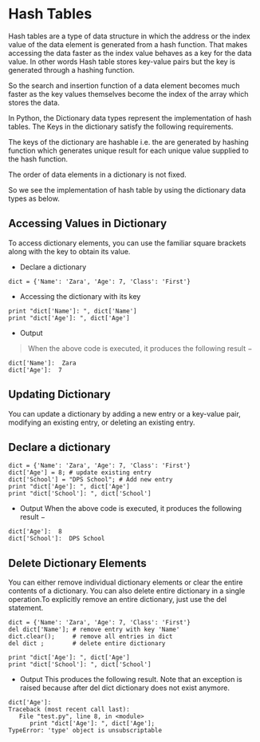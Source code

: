 # Hash Tables

Hash tables are a type of data structure in which the address or the index value of the data element is generated from a hash function. That makes accessing the data faster as the index value behaves as a key for the data value. In other words Hash table stores key-value pairs but the key is generated through a hashing function.

So the search and insertion function of a data element becomes much faster as the key values themselves become the index of the array which stores the data.

In Python, the Dictionary data types represent the implementation of hash tables. The Keys in the dictionary satisfy the following requirements.

The keys of the dictionary are hashable i.e. the are generated by hashing function which generates unique result for each unique value supplied to the hash function.

The order of data elements in a dictionary is not fixed.

So we see the implementation of hash table by using the dictionary data types as below.

## Accessing Values in Dictionary
To access dictionary elements, you can use the familiar square brackets along with the key to obtain its value.

- Declare a dictionary 
```
dict = {'Name': 'Zara', 'Age': 7, 'Class': 'First'}
```

- Accessing the dictionary with its key
```
print "dict['Name']: ", dict['Name']
print "dict['Age']: ", dict['Age']
```

- Output
> When the above code is executed, it produces the following result −
```
dict['Name']:  Zara
dict['Age']:  7

```
## Updating Dictionary
You can update a dictionary by adding a new entry or a key-value pair, modifying an existing entry, or deleting an existing entry.

## Declare a dictionary
```
dict = {'Name': 'Zara', 'Age': 7, 'Class': 'First'}
dict['Age'] = 8; # update existing entry
dict['School'] = "DPS School"; # Add new entry
print "dict['Age']: ", dict['Age']
print "dict['School']: ", dict['School']
```
- Output
When the above code is executed, it produces the following result −

```
dict['Age']:  8
dict['School']:  DPS School
```

## Delete Dictionary Elements
You can either remove individual dictionary elements or clear the entire contents of a dictionary. You can also delete entire dictionary in a single operation.To explicitly remove an entire dictionary, just use the del statement.

```
dict = {'Name': 'Zara', 'Age': 7, 'Class': 'First'}
del dict['Name']; # remove entry with key 'Name'
dict.clear();     # remove all entries in dict
del dict ;        # delete entire dictionary

print "dict['Age']: ", dict['Age']
print "dict['School']: ", dict['School']

```

- Output
This produces the following result. Note that an exception is raised because after del dict dictionary does not exist anymore.

```
dict['Age']:
Traceback (most recent call last):
   File "test.py", line 8, in <module>
      print "dict['Age']: ", dict['Age'];
TypeError: 'type' object is unsubscriptable

```